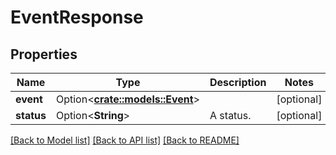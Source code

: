 # EventResponse

## Properties

Name | Type | Description | Notes
------------ | ------------- | ------------- | -------------
**event** | Option<[**crate::models::Event**](Event.md)> |  | [optional]
**status** | Option<**String**> | A status. | [optional]

[[Back to Model list]](../README.md#documentation-for-models) [[Back to API list]](../README.md#documentation-for-api-endpoints) [[Back to README]](../README.md)


